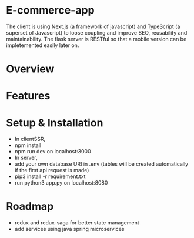 # E-commerce-app

The client is using Next.js (a framework of javascript) and TypeScript (a superset of Javascript) to loose coupling and improve SEO, reusability and maintainability. The flask server is RESTful so that a mobile version can be impletemented easily later on.

# Overview


# Features


# Setup & Installation
 - In clientSSR, 
 - npm install 
 - npm run dev on localhost:3000
 - In server,
 - add your own database URI in .env (tables will be created automatically if the first api request is made)
 - pip3 install -r requirement.txt
 - run python3 app.py on localhost:8080
 
# Roadmap 

 - redux and redux-saga for better state management
 - add services using java spring microservices
